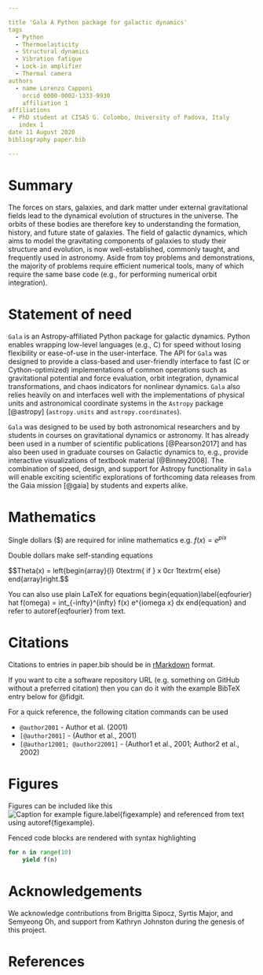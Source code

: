 ```yaml
---

title 'Gala A Python package for galactic dynamics'
tags
  - Python
  - Thermoelasticity
  - Structural dynamics
  - Vibration fatigue
  - Lock-in amplifier
  - Thermal camera
authors
  - name Lorenzo Capponi
    orcid 0000-0002-1333-9930
    affiliation 1
affiliations
 - PhD student at CISAS G. Colombo, University of Padova, Italy
   index 1
date 11 August 2020
bibliography paper.bib

---
```


# Summary

The forces on stars, galaxies, and dark matter under external gravitational
fields lead to the dynamical evolution of structures in the universe. The orbits
of these bodies are therefore key to understanding the formation, history, and
future state of galaxies. The field of galactic dynamics, which aims to model
the gravitating components of galaxies to study their structure and evolution,
is now well-established, commonly taught, and frequently used in astronomy.
Aside from toy problems and demonstrations, the majority of problems require
efficient numerical tools, many of which require the same base code (e.g., for
performing numerical orbit integration).

# Statement of need 

`Gala` is an Astropy-affiliated Python package for galactic dynamics. Python
enables wrapping low-level languages (e.g., C) for speed without losing
flexibility or ease-of-use in the user-interface. The API for `Gala` was
designed to provide a class-based and user-friendly interface to fast (C or
Cython-optimized) implementations of common operations such as gravitational
potential and force evaluation, orbit integration, dynamical transformations,
and chaos indicators for nonlinear dynamics. `Gala` also relies heavily on and
interfaces well with the implementations of physical units and astronomical
coordinate systems in the `Astropy` package [@astropy] (`astropy.units` and
`astropy.coordinates`).

`Gala` was designed to be used by both astronomical researchers and by
students in courses on gravitational dynamics or astronomy. It has already been
used in a number of scientific publications [@Pearson2017] and has also been
used in graduate courses on Galactic dynamics to, e.g., provide interactive
visualizations of textbook material [@Binney2008]. The combination of speed,
design, and support for Astropy functionality in `Gala` will enable exciting
scientific explorations of forthcoming data releases from the Gaia mission
[@gaia] by students and experts alike.

# Mathematics

Single dollars ($) are required for inline mathematics e.g. $f(x) = e^{pix}$

Double dollars make self-standing equations

$$Theta(x) = left{begin{array}{l}
0textrm{ if } x  0cr
1textrm{ else}
end{array}right.$$

You can also use plain LaTeX for equations
begin{equation}label{eqfourier}
hat f(omega) = int_{-infty}^{infty} f(x) e^{iomega x} dx
end{equation}
and refer to autoref{eqfourier} from text.

# Citations

Citations to entries in paper.bib should be in
[rMarkdown](httprmarkdown.rstudio.comauthoring_bibliographies_and_citations.html)
format.

If you want to cite a software repository URL (e.g. something on GitHub without a preferred
citation) then you can do it with the example BibTeX entry below for @fidgit.

For a quick reference, the following citation commands can be used
- `@author2001`  -  Author et al. (2001)
- `[@author2001]` - (Author et al., 2001)
- `[@author12001; @author22001]` - (Author1 et al., 2001; Author2 et al., 2002)

# Figures

Figures can be included like this
![Caption for example figure.label{figexample}](figure.png)
and referenced from text using autoref{figexample}.

Fenced code blocks are rendered with syntax highlighting
```python
for n in range(10)
    yield f(n)
```	

# Acknowledgements

We acknowledge contributions from Brigitta Sipocz, Syrtis Major, and Semyeong
Oh, and support from Kathryn Johnston during the genesis of this project.

# References